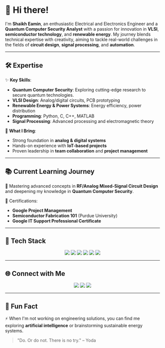 # 👋 Hi there!  

I'm **Shaikh Eamin**, an enthusiastic Electrical and Electronics Engineer and a **Quantum Computer Security Analyst** with a passion for innovation in **VLSI**, **semiconductor technology**, and **renewable energy**. My journey blends technical expertise with creativity, aiming to tackle real-world challenges in the fields of **circuit design**, **signal processing**, and **automation**.

---

## 🛠 Expertise  

✨ **Key Skills**:  
- **Quantum Computer Security**: Exploring cutting-edge research to secure quantum technologies.  
- **VLSI Design**: Analog/digital circuits, PCB prototyping  
- **Renewable Energy & Power Systems**: Energy efficiency, power distribution  
- **Programming**: Python, C, C++, MATLAB  
- **Signal Processing**: Advanced processing and electromagnetic theory  

🚀 **What I Bring**:  
- Strong foundation in **analog & digital systems**  
- Hands-on experience with **IoT-based projects**  
- Proven leadership in **team collaboration** and **project management**  

---

## 📚 Current Learning Journey  

🌟 Mastering advanced concepts in **RF/Analog Mixed-Signal Circuit Design** and deepening my knowledge in **Quantum Computer Security**.  

📜 Certifications:  
- **Google Project Management**  
- **Semiconductor Fabrication 101** (Purdue University)  
- **Google IT Support Professional Certificate**  

---

## 🔧 Tech Stack  

<div align="center">
  <img src="https://img.shields.io/badge/Programming-Python-blue?style=flat&logo=python" />
  <img src="https://img.shields.io/badge/Programming-C++-green?style=flat&logo=cplusplus" />
  <img src="https://img.shields.io/badge/Simulation-MATLAB-yellow?style=flat&logo=mathworks" />
  <img src="https://img.shields.io/badge/PCB Design-CAD-orange?style=flat" />
  <img src="https://img.shields.io/badge/Tools-Multisim-9cf" />
  <img src="https://img.shields.io/badge/Tools-PSPICE-ff69b4" />
</div>

---

## 🌐 Connect with Me  

<div align="center">
  <a href="mailto:Eamineee19@gmail.com"><img src="https://img.shields.io/badge/Email-Eamineee19@gmail.com-red?style=flat&logo=gmail" /></a>
  <a href="https://www.linkedin.com/in/shaikh-eamin/"><img src="https://img.shields.io/badge/LinkedIn-Shaikh%20Eamin-blue?style=flat&logo=linkedin" /></a>
  <a href="https://github.com/ShaikhEamin"><img src="https://img.shields.io/badge/GitHub-ShaikhEamin-black?style=flat&logo=github" /></a>
</div>

---

## 🎯 Fun Fact  

⚡ When I'm not working on engineering solutions, you can find me exploring **artificial intelligence** or brainstorming sustainable energy systems.

> "Do. Or do not. There is no try." – Yoda  
